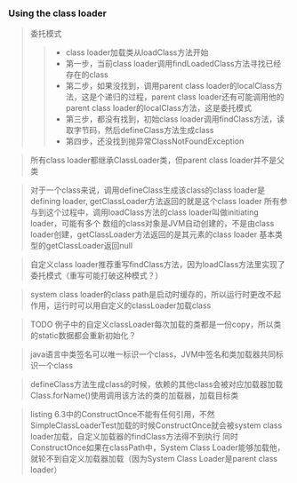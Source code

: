 ### Using the class loader

> 委托模式
>> * class loader加载类从loadClass方法开始
>> * 第一步，当前class loader调用findLoadedClass方法寻找已经存在的class
>> * 第二步，如果没找到，调用parent class loader的localClass方法，这是个递归的过程，parent class loader还有可能调用他的parent class loader的localClass方法，这是委托模式
>> * 第三步，都没有找到，初始class loader调用findClass方法，读取字节码，然后defineClass方法生成class
>> * 第四步，还没找到抛异常ClassNotFoundException

> 所有class loader都继承ClassLoader类，但parent class loader并不是父类

> 对于一个class来说，调用defineClass生成该class的class loader是defining loader, getClassLoader方法返回的就是这个class loader
> 所有参与到这个过程中，调用loadClass方法的class loader叫做initiating loader，可能有多个
> 数组的class对象是JVM自动创建的，不是由class loader创建，getClassLoader方法返回的是其元素的class loader
> 基本类型的getClassLoader返回null 

> 自定义class loader推荐重写findClass方法，因为loadClass方法里实现了委托模式（重写可能打破这种模式？）

> system class loader的class path是启动时缓存的，所以运行时更改不起作用，运行时可以用自定义的classLoader加载class

> TODO 例子中的自定义classLoader每次加载的类都是一份copy，所以类的static数据都会重新初始化？

> java语言中类签名可以唯一标识一个class，JVM中签名和类加载器共同标识一个class

> defineClass方法生成class的时候，依赖的其他class会被对应加载器加载
> Class.forName()使用调用该方法的类的加载器，加载目标类

> listing 6.3中的ConstructOnce不能有任何引用，不然SimpleClassLoaderTest加载的时候ConstructOnce就会被system class loader加载，自定义加载器的findClass方法得不到执行
> 同时ConstructOnce如果在classPath中，System Class Loader能够加载他，就轮不到自定义加载器加载（因为System Class Loader是parent class loader）


